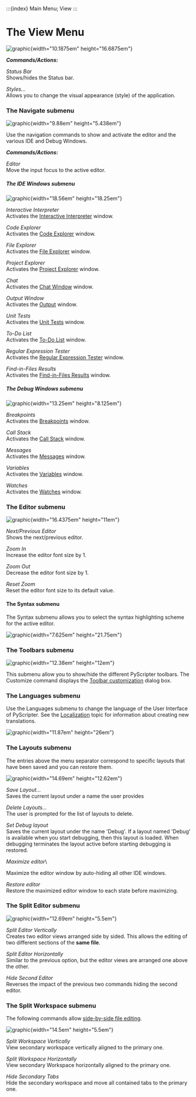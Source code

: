:::{index} Main Menu; View
:::

# The View Menu

![graphic](images/viewmenu.png){width="10.1875em"  height="16.6875em"}

***Commands/Actions:***

*Status  Bar*\
Shows/hides the Status bar.

*Styles...*\
Allows you to change the visual appearance (style) of the application.

### The Navigate submenu

![graphic](images/viewmenu1.png){width="9.88em"  height="5.438em"}

Use the navigation commands to show and activate the editor and the various 
IDE and Debug Windows.

***Commands/Actions:***

*Editor*\
Move the input focus to the active editor.


##### The IDE Windows submenu

![graphic](images/viewmenu5.png){width="18.56em"  height="18.25em"}
  
*Interactive Interpreter*\
Activates the [Interactive Interpreter](interpreter) window.

*Code Explorer*\
Activates the [Code Explorer](codeexplorer) window.

*File Explorer*\
Activates the [File Explorer](fileexplorer)  window.
  
*Project Explorer*\
Activates the [Project Explorer](projectexplorer) window.

*Chat*\
Activates the [Chat Window](chatwindow) window.

*Output Window*\
Activates the [Output](outputwindow) window.
  
*Unit Tests*\
Activates the [Unit Tests](unittestwindow) window.
  
*To-Do List*\
Activates the [To-Do List](todolistwindow) window.

*Regular Expression Tester*\
Activates the [Regular Expression Tester](regularexpressiontesting) window.

*Find-in-Files Results*\
Activates the [Find-in-Files Results](findinfileswindow) window.


##### The Debug Windows submenu
  
![graphic](images/viewmenu6.png){width="13.25em"  height="8.125em"}

*Breakpoints*\
Activates the [Breakpoints](breakpointswindow) window.

*Call Stack*\
Activates the [Call Stack](callstackwindow) window.
  
*Messages*\
Activates the [Messages](messageswindow) window.

*Variables*\
Activates the [Variables](variableswindow) window.

*Watches*\
Activates the [Watches](watcheswindow) window.


### The Editor submenu

![graphic](images/viewmenu7.png){width="16.4375em"  height="11em"}

*Next/Previous Editor*\
Shows the next/previous editor.

*Zoom In*\
Increase the editor font size by 1.
  
*Zoom Out*\
Decrease the editor font size by 1.

*Reset Zoom*\
Reset the editor font size to its default value.


#### The Syntax submenu

The Syntax submenu allows you to select the syntax highlighting scheme for the active editor.

![graphic](images/viewmenu8.png){width="7.625em"  height="21.75em"}


### The Toolbars submenu
  
![graphic](images/viewmenu4.png){width="12.38em"  height="12em"}
  
This submenu allow you to show/hide the different PyScripter toolbars. The Customize 
command displays the [Toolbar  customization](toolbarcustomization) dialog box.
 

### The Languages submenu

Use the Languages submenu to change the language of the User Interface of PyScripter. See the
[Localization](localization) topic for information about creating new translations.

![graphic](images/viewmenu9.png){width="11.87em"  height="26em"}
  

### The Layouts submenu

The entries above the menu separator correspond to specific layouts that have been saved 
and you can restore them.

![graphic](images/viewmenu10.png){width="14.69em"  height="12.62em"}

*Save Layout...*\
Saves the current layout under a name the user provides

*Delete Layouts...*\
The user is prompted for the list of layouts to delete.

*Set Debug layout*\
Saves the current layout under the name 'Debug'. If a layout named 'Debug' is available 
when you start debugging, then this layout is loaded. When debugging terminates 
the layout active before starting debugging is restored.

*Maximize editor*\

Maximize the editor window by auto-hiding all other IDE windows.

*Restore editor*\
Restore the maximized editor window to each state before maximizing.


### The Split Editor submenu

![graphic](images/viewmenu2.png){width="12.69em"  height="5.5em"}
  
*Split Editor Vertically*\
Creates two editor views arranged side by sided. This allows the editing of two different
sections of the **same file**.
  
*Split Editor Horizontally*\
Similar to the previous option, but the editor views are arranged one above the other.
  
*Hide Second Editor*\
Reverses the impact of the previous two commands hiding the second editor.

### The Split Workspace submenu

The following commands allow [side-by-side file editing](splitworkspace).
  
![graphic](images/viewmenu3.png){width="14.5em"  height="5.5em"}

*Split Workspace Vertically*\
View secondary workspace vertically aligned to the primary one.

*Split Workspace Horizontally*\
View secondary Workspace horizontally aligned to the primary one.

*Hide Secondary Tabs*\
Hide the secondary workspace and move all contained tabs to the primary one.